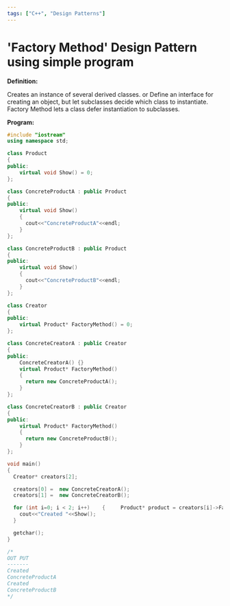 ```yaml
---
tags: ["C++", "Design Patterns"]
---
```

# 'Factory Method' Design Pattern using simple program

**Definition:**

Creates an instance of several derived classes. or Define an interface for creating an object, but let subclasses decide which class to instantiate. Factory Method lets a class defer instantiation to subclasses.

**Program:**

```cpp
#include "iostream"
using namespace std;

class Product
{
public:
    virtual void Show() = 0;
};

class ConcreteProductA : public Product
{
public:
    virtual void Show()
    {
      cout<<"ConcreteProductA"<<endl;
    }
};

class ConcreteProductB : public Product
{
public:
    virtual void Show()
    {
      cout<<"ConcreteProductB"<<endl;
    }
};

class Creator
{
public:
    virtual Product* FactoryMethod() = 0;
};

class ConcreteCreatorA : public Creator
{
public:
    ConcreteCreatorA() {}
    virtual Product* FactoryMethod()
    {
      return new ConcreteProductA();
    }
};

class ConcreteCreatorB : public Creator
{
public:
    virtual Product* FactoryMethod()
    {
      return new ConcreteProductB();
    }
};

void main()
{
  Creator* creators[2];

  creators[0] =  new ConcreteCreatorA();
  creators[1] =  new ConcreteCreatorB();

  for (int i=0; i < 2; i++)    {     Product* product = creators[i]->FactoryMethod();
    cout<<"Created "<<Show();
  }

  getchar();
}

/*
OUT PUT
-------
Created
ConcreteProductA
Created
ConcreteProductB
*/
```
